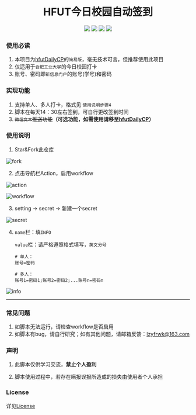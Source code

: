 <div align="center">
<h1 align="center">HFUT今日校园自动签到</h1>
<img src="https://img.shields.io/github/issues/choya-lee/hfutDailyCP-Lite?color=green">
<img src="https://img.shields.io/github/stars/choya-lee/hfutDailyCP-Lite?color=yellow">
<img src="https://img.shields.io/github/forks/choya-lee/hfutDailyCP-Lite?color=orange">
    <img src="https://img.shields.io/github/license/choya-lee/hfutDailyCP-Lite?color=red">
</div>


### 使用必读

1. 本项目为[hfutDailyCP](https://github.com/choya-lee/hfutDailyCP)的`简易版`，毫无技术可言，但推荐使用此项目
2. 仅适用于`合肥工业大学`的今日校园打卡
3. 账号、密码即`新信息门户`的账号(学号)和密码

### 实现功能

1. 支持单人、多人打卡，格式见 `使用说明步骤4`
2. 脚本在每天14：30左右签到，可自行更改签到时间
3. ~~`微信文本`推送功能~~**（可选功能，如需使用请移至[hfutDailyCP](https://github.com/choya-lee/hfutDailyCP)）**

### 使用说明

1. Star&Fork此仓库

![fork](https://github.com/choya-lee/hfutDailyCP/raw/master/img/fork.png)

2. 点击导航栏Action，启用workflow


![action](https://github.com/choya-lee/hfutDailyCP/raw/master/img/action.png)

![workflow](https://github.com/choya-lee/hfutDailyCP/raw/master/img/workflow.png)



3. setting -> secret -> 新建一个secret

![secret](https://github.com/choya-lee/hfutDailyCP/raw/master/img/secret.png)

4. `name`栏：填`INFO`

   `value`栏：请严格遵照格式填写，`英文分号`
   
   ```
   # 单人：
   账号=密码
   
   # 多人：
   账号1=密码1;账号2=密码2;...账号n=密码n
   ```
   

![info](https://github.com/choya-lee/hfutDailyCP/raw/master/img/info.png)


---

### 常见问题

1. 如脚本无法运行，请检查workflow是否启用
2. 如脚本有bug，请自行研究；如有其他问题，请邮箱反馈：lzyfrwk@163.com

### 声明

1. 此脚本仅供学习交流，**禁止个人盈利**

2. 脚本使用过程中，若存在瞒报误报所造成的损失由使用者个人承担

### License

详见[License](LICENSE)

